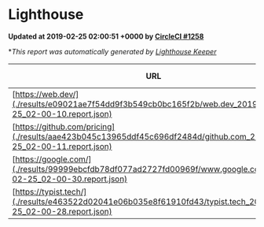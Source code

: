 
# Lighthouse

**Updated at 2019-02-25 02:00:51 +0000 by [CircleCI #1258](https://circleci.com/gh/ItinerisLtd/lighthouse-keeper-example/1258)**

**This report was automatically generated by [Lighthouse Keeper](https://github.com/itinerisltd/lighthouse-keeper)*

| URL | Performance | Accessibility | Best Practices | SEO | PWA | Updated At |
| --- | --- | --- | --- | --- | --- | --- |
| [https://web.dev/](./results/e09021ae7f54dd9f3b549cb0bc165f2b/web.dev_2019-02-25_02-00-10.report.json) | 0.89 | 0.93 | 1 | 0.91 | 1 | 2019-02-25T02:00:10.833Z |
| [https://github.com/pricing](./results/aae423b045c13965ddf45c696df2484d/github.com_2019-02-25_02-00-11.report.json) | 0.73 | 0.89 | 0.93 | 0.9 | 0.58 | 2019-02-25T02:00:11.228Z |
| [https://google.com/](./results/99999ebcfdb78df077ad2727fd00969f/www.google.com_2019-02-25_02-00-30.report.json) | 0.96 | 0.71 | 0.93 | 0.8 | 0.58 | 2019-02-25T02:00:30.173Z |
| [https://typist.tech/](./results/e463522d02041e06b035e8f61910fd43/typist.tech_2019-02-25_02-00-28.report.json) | 1 |  |  |  |  | 2019-02-25T02:00:28.069Z |
